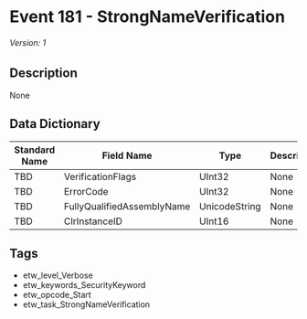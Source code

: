 # Event 181 - StrongNameVerification
###### Version: 1

## Description
None

## Data Dictionary
|Standard Name|Field Name|Type|Description|Sample Value|
|---|---|---|---|---|
|TBD|VerificationFlags|UInt32|None|`None`|
|TBD|ErrorCode|UInt32|None|`None`|
|TBD|FullyQualifiedAssemblyName|UnicodeString|None|`None`|
|TBD|ClrInstanceID|UInt16|None|`None`|

## Tags
* etw_level_Verbose
* etw_keywords_SecurityKeyword
* etw_opcode_Start
* etw_task_StrongNameVerification